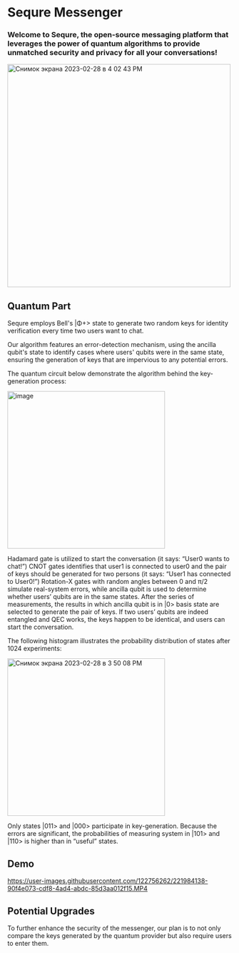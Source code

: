 # Sequre Messenger

### Welcome to Sequre, the open-source messaging platform that leverages the power of quantum algorithms to provide unmatched security and privacy for all your conversations!

<img width="500" alt="Снимок экрана 2023-02-28 в 4 02 43 PM" src="https://user-images.githubusercontent.com/122756262/221979061-a8a46c61-edac-4373-98f1-b8c30631a03f.png">

## Quantum Part

Sequre employs Bell's |Φ+> state to generate two random keys for identity verification every time two users want to chat.

Our algorithm features an error-detection mechanism, using the ancilla qubit's state to identify cases where users' qubits were in the same state, ensuring the generation of keys that are impervious to any potential errors.

The quantum circuit below demonstrate the algorithm behind the key-generation process:

<img width="353" alt="image" src="https://user-images.githubusercontent.com/122756262/221970385-90f481bd-4d91-438a-a05b-8d67de1b9365.png">

Hadamard gate is utilized to start the conversation (it says: “User0 wants to chat!”) 
CNOT gates identifies that user1 is connected to user0 and the pair of keys should be generated for two persons (it says: “User1 has connected to User0!”) 
Rotation-X gates with random angles between 0 and π/2 simulate real-system errors, while ancilla qubit is used to determine whether users’ qubits are in the same states. 
After the series of measurements, the results in which ancilla qubit is in |0> basis state are selected to generate the pair of keys. 
If two users’ qubits are indeed entangled and QEC works, the keys happen to be identical, and users can start the conversation.

The following histogram illustrates the probability distribution of states after 1024 experiments:

<img width="353" alt="Снимок экрана 2023-02-28 в 3 50 08 PM" src="https://user-images.githubusercontent.com/122756262/221976652-76d5628c-c441-4bff-a52e-4dec3a957a9c.png">

Only states |011> and |000> participate in key-generation. Because the errors are significant, 
the probabilities of measuring system in |101> and |110> is higher than in “useful” states.

## Demo

https://user-images.githubusercontent.com/122756262/221984138-90f4e073-cdf8-4ad4-abdc-85d3aa012f15.MP4

## Potential Upgrades
To further enhance the security of the messenger, our plan is to not only compare the keys generated by the quantum provider but also require users to enter them.
